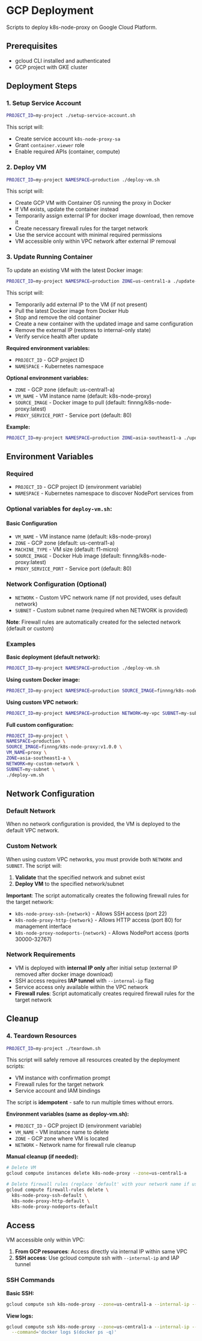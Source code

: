 # GCP Deployment

Scripts to deploy k8s-node-proxy on Google Cloud Platform.

## Prerequisites

- gcloud CLI installed and authenticated
- GCP project with GKE cluster

## Deployment Steps

### 1. Setup Service Account

```bash
PROJECT_ID=my-project ./setup-service-account.sh
```

This script will:
- Create service account `k8s-node-proxy-sa`
- Grant `container.viewer` role
- Enable required APIs (container, compute)

### 2. Deploy VM

```bash
PROJECT_ID=my-project NAMESPACE=production ./deploy-vm.sh
```

This script will:
- Create GCP VM with Container OS running the proxy in Docker
- If VM exists, update the container instead
- Temporarily assign external IP for docker image download, then remove it
- Create necessary firewall rules for the target network
- Use the service account with minimal required permissions
- VM accessible only within VPC network after external IP removal

### 3. Update Running Container

To update an existing VM with the latest Docker image:

```bash
PROJECT_ID=my-project NAMESPACE=production ZONE=us-central1-a ./update-container.sh
```

This script will:
- Temporarily add external IP to the VM (if not present)
- Pull the latest Docker image from Docker Hub
- Stop and remove the old container
- Create a new container with the updated image and same configuration
- Remove the external IP (restores to internal-only state)
- Verify service health after update

**Required environment variables:**
- `PROJECT_ID` - GCP project ID
- `NAMESPACE` - Kubernetes namespace

**Optional environment variables:**
- `ZONE` - GCP zone (default: us-central1-a)
- `VM_NAME` - VM instance name (default: k8s-node-proxy)
- `SOURCE_IMAGE` - Docker image to pull (default: finnng/k8s-node-proxy:latest)
- `PROXY_SERVICE_PORT` - Service port (default: 80)

**Example:**
```bash
PROJECT_ID=my-project NAMESPACE=production ZONE=asia-southeast1-a ./update-container.sh
```

## Environment Variables

### Required
- `PROJECT_ID` - GCP project ID (environment variable)
- `NAMESPACE` - Kubernetes namespace to discover NodePort services from

### Optional variables for `deploy-vm.sh`:

#### Basic Configuration
- `VM_NAME` - VM instance name (default: k8s-node-proxy)
- `ZONE` - GCP zone (default: us-central1-a)
- `MACHINE_TYPE` - VM size (default: f1-micro)
- `SOURCE_IMAGE` - Docker Hub image (default: finnng/k8s-node-proxy:latest)
- `PROXY_SERVICE_PORT` - Service port (default: 80)

### Network Configuration (Optional)
- `NETWORK` - Custom VPC network name (if not provided, uses default network)
- `SUBNET` - Custom subnet name (required when NETWORK is provided)

**Note**: Firewall rules are automatically created for the selected network (default or custom)

### Examples

**Basic deployment (default network):**
```bash
PROJECT_ID=my-project NAMESPACE=production ./deploy-vm.sh
```

**Using custom Docker image:**
```bash
PROJECT_ID=my-project NAMESPACE=production SOURCE_IMAGE=finnng/k8s-node-proxy:v1.0.0 ./deploy-vm.sh
```

**Using custom VPC network:**
```bash
PROJECT_ID=my-project NAMESPACE=production NETWORK=my-vpc SUBNET=my-subnet ./deploy-vm.sh
```

**Full custom configuration:**
```bash
PROJECT_ID=my-project \
NAMESPACE=production \
SOURCE_IMAGE=finnng/k8s-node-proxy:v1.0.0 \
VM_NAME=proxy \
ZONE=asia-southeast1-a \
NETWORK=my-custom-network \
SUBNET=my-subnet \
./deploy-vm.sh
```

## Network Configuration

### Default Network
When no network configuration is provided, the VM is deployed to the default VPC network.

### Custom Network
When using custom VPC networks, you must provide both `NETWORK` and `SUBNET`. The script will:

1. **Validate** that the specified network and subnet exist
2. **Deploy VM** to the specified network/subnet

**Important**: The script automatically creates the following firewall rules for the target network:
- `k8s-node-proxy-ssh-{network}` - Allows SSH access (port 22)
- `k8s-node-proxy-http-{network}` - Allows HTTP access (port 80) for management interface
- `k8s-node-proxy-nodeports-{network}` - Allows NodePort access (ports 30000-32767)

### Network Requirements
- VM is deployed with **internal IP only** after initial setup (external IP removed after docker image download)
- SSH access requires **IAP tunnel** with `--internal-ip` flag
- Service access only available within the VPC network
- **Firewall rules**: Script automatically creates required firewall rules for the target network

## Cleanup

### 4. Teardown Resources

```bash
PROJECT_ID=my-project ./teardown.sh
```

This script will safely remove all resources created by the deployment scripts:
- VM instance with confirmation prompt
- Firewall rules for the target network
- Service account and IAM bindings

The script is **idempotent** - safe to run multiple times without errors.

**Environment variables (same as deploy-vm.sh):**
- `PROJECT_ID` - GCP project ID (environment variable)
- `VM_NAME` - VM instance name to delete
- `ZONE` - GCP zone where VM is located
- `NETWORK` - Network name for firewall rule cleanup

**Manual cleanup (if needed):**
```bash
# Delete VM
gcloud compute instances delete k8s-node-proxy --zone=us-central1-a

# Delete firewall rules (replace 'default' with your network name if using custom network)
gcloud compute firewall-rules delete \
  k8s-node-proxy-ssh-default \
  k8s-node-proxy-http-default \
  k8s-node-proxy-nodeports-default
```

## Access

VM accessible only within VPC:

1. **From GCP resources**: Access directly via internal IP within same VPC
2. **SSH access**: Use gcloud compute ssh with `--internal-ip` and IAP tunnel

### SSH Commands

**Basic SSH:**
```bash
gcloud compute ssh k8s-node-proxy --zone=us-central1-a --internal-ip --tunnel-through-iap
```

**View logs:**
```bash
gcloud compute ssh k8s-node-proxy --zone=us-central1-a --internal-ip --tunnel-through-iap \
  --command='docker logs $(docker ps -q)'
```